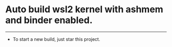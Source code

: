 # Auto build wsl2 kernel with ashmem and binder enabled.
---
- To start a new build, just star this project.
